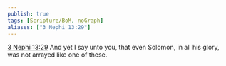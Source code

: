 ```yaml
---
publish: true
tags: [Scripture/BoM, noGraph]
aliases: ["3 Nephi 13:29"]
---
```

[3 Nephi 13:29](https://churchofjesuschrist.org/study/scriptures/bofm/3-ne/13?lang=eng&id=p29#p29) And yet I say unto you, that even Solomon, in all his glory, was not arrayed like one of these.
